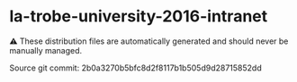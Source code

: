 # la-trobe-university-2016-intranet

:warning: These distribution files are automatically generated and should never be manually managed.

Source git commit: 2b0a3270b5bfc8d2f8117b1b505d9d28715852dd
